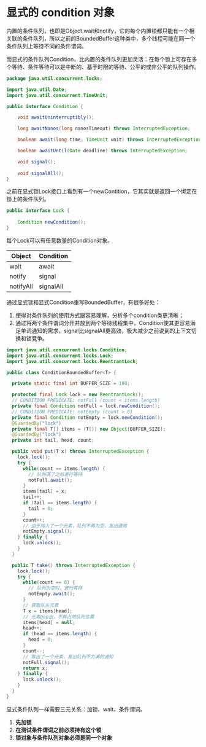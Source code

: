 # 显式的 condition 对象

内置的条件队列，也即是Object.wait和notify，它的每个内置锁都只能有一个相关联的条件队列，所以之前的BoundedBuffer这种类中，多个线程可能在同一个条件队列上等待不同的条件谓词。

而显式的条件队列Condition，比内置的条件队列更加灵活：在每个锁上可存在多个等待、条件等待可以是中断的、基于时限的等待、公平的或非公平的队列操作。

```java
package java.util.concurrent.locks;

import java.util.Date;
import java.util.concurrent.TimeUnit;

public interface Condition {

    void awaitUninterruptibly();

    long awaitNanos(long nanosTimeout) throws InterruptedException;

    boolean await(long time, TimeUnit unit) throws InterruptedException;

    boolean awaitUntil(Date deadline) throws InterruptedException;

    void signal();
    
    void signalAll();
}
```

之前在显式锁Lock接口上看到有一个newContition，它其实就是返回一个绑定在锁上的条件队列。

```java
public interface Lock {
    
	Condition newCondition();
}
```

每个Lock可以有任意数量的Condition对象。

| Object    | Condition |
| --------- | --------- |
| wait      | await     |
| notify    | signal    |
| notifyAll | signalAll |

通过显式锁和显式Condition重写BoundedBuffer，有很多好处：

1. 使得对条件队列的使用方式跟容易理解，分析多个condition类更清晰；
2. 通过将两个条件谓词分开并放到两个等待线程集中，Condition使其更容易满足单词通知的需求，signal比signalAll更高效，极大减少之前说到的上下文切换和锁竞争。



```java
import java.util.concurrent.locks.Condition;
import java.util.concurrent.locks.Lock;
import java.util.concurrent.locks.ReentrantLock;

public class ConditionBoundedBuffer<T> {

  private static final int BUFFER_SIZE = 100;

  protected final Lock lock = new ReentrantLock();
  // CONDITION PREDICATE: notFull (count < items.length)
  private final Condition notFull = lock.newCondition();
  // CONDITION PREDICATE: notEmpty (count > 0)
  private final Condition notEmpty = lock.newCondition();
  @GuardedBy("lock")
  private final T[] items = (T[]) new Object[BUFFER_SIZE];
  @GuardedBy("lock")
  private int tail, head, count;

  public void put(T x) throws InterruptedException {
    lock.lock();
    try {
      while(count == items.length) {
        // 队列满了之后进行等待
        notFull.await();
      }
      items[tail] = x;
      tail++;
      if (tail == items.length) {
        tail = 0;
      }
      count++;
      // 由于加入了一个元素，队列不再为空，发出通知
      notEmpty.signal();
    } finally {
      lock.unlock();
    }
  }

  public T take() throws InterruptedException {
    lock.lock();
    try {
      while(count == 0) {
        // 队列为空时，进行等待
        notEmpty.await();
      }
      // 获取队头元素
      T x = items[head];
      // 元素pop出，不再占用队列位置
      items[head] = null;
      head++;
      if (head == items.length) {
        head = 0;
      }
      count--;
      // 取出了一个元素，发出队列不为满的通知
      notFull.signal();
      return x;
    } finally {
      lock.unlock();
    }
  }
}
```

显式条件队列一样需要三元关系：加锁、wait、条件谓词。

1. **先加锁**
2. **在测试条件谓词之前必须持有这个锁**
3. **锁对象与条件队列对象必须是同一个对象**
